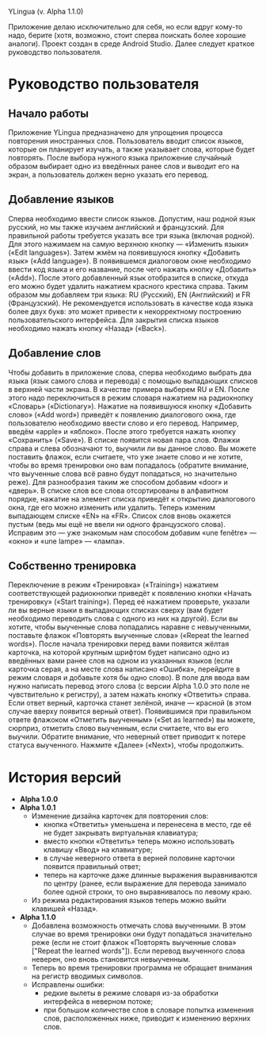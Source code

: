 YLingua
(v. Alpha 1.1.0)

Приложение делаю исключительно для себя, но если вдруг кому-то надо, берите (хотя, возможно, стоит сперва поискать более хорошие аналоги).
Проект создан в среде Android Studio.
Далее следует краткое руководство пользователя.

# Руководство пользователя
## Начало работы
Приложение YLingua предназначено для упрощения процесса повторения иностранных слов. Пользователь вводит список языков, которые он планирует изучать, а также указывает слова, которые будет повторять. После выбора нужного языка приложение случайный образом выбирает одно из введённых ранее слов и выводит его на экран, а пользователь должен верно указать его перевод.

## Добавление языков
Сперва необходимо ввести список языков. Допустим, наш родной язык русский, но мы также изучаем английский и французский. Для правильной работы требуется указать все три языка (включая родной).
Для этого нажимаем на самую верхнюю кнопку — «Изменить языки» («Edit languages»). Затем жмём на появившуюся кнопку «Добавить язык» («Add language»). В появившемся диалоговом окне необходимо ввести код языка и его название, после чего нажать кнопку «Добавить» («Add»). После этого добавленный язык отобразится в списке, откуда его можно будет удалить нажатием красного крестика справа.
Таким образом мы добавляем три языка: RU (Русский), EN (Английский) и FR (Французский). Не рекомендуется использовать в качестве кода языка более двух букв: это может привести к некорректному построению пользовательского интерфейса.
Для закрытия списка языков необходимо нажать кнопку «Назад» («Back»).

## Добавление слов
Чтобы добавить в приложение слова, сперва необходимо выбрать два языка (язык самого слова и перевода) с помощью выпадающих списков в верхней части экрана. В качестве примера выберем RU и EN. После этого надо переключиться в режим словаря нажатием на радиокнопку «Словарь» («Dictionary»).
Нажатие на появившуюся кнопку «Добавить слово» («Add word») приведёт к появлению диалогового окна, где пользователю необходимо ввести слово и его перевод. Например, введём «apple» и «яблоко». После этого требуется нажать кнопку «Сохранить» («Save»). В списке появится новая пара слов. Флажки справа и слева обозначают то, выучили ли вы данное слово. Вы можете поставить флажок, если считаете, что уже знаете слово и не хотите, чтобы во время тренировки оно вам попадалось (обратите внимание, что выученные слова всё равно будут попадаться, но значительно реже). Для разнообразия таким же способом добавим «door» и «дверь». В списке слов все слова отсортированы в алфавитном порядке, нажатие на элемент списка приведёт к открытию диалогового окна, где его можно изменить или удалить.
Теперь изменим выпадающем списке «EN» на «FR». Список слов вновь окажется пустым (ведь мы ещё не ввели ни одного французского слова). Исправим это — уже знакомым нам способом добавим «une fenêtre» — «окно» и «une lampe» — «лампа».

## Собственно тренировка
Переключение в режим «Тренировка» («Training») нажатием соответствующей радиокнопки приведёт к появлению кнопки «Начать тренировку» («Start training»). Перед её нажатием проверьте, указали ли вы верные языки в выпадающих списках сверху (вам будет необходимо переводить слова с одного из них на другой). Если вы хотите, чтобы выученные слова попадались наравне с невыученными, поставьте флажок «Повторять выученные слова» («Repeat the learned words»). После начала тренировки перед вами появится жёлтая карточка, на которой крупным шрифтом будет написано одно из введённых вами ранее слов на одном из указанных языков (если карточка серая, а на месте слова написано «Ошибка», перейдите в режим словаря и добавьте хотя бы одно слово). В поле для ввода вам нужно написать перевод этого слова (с версии Alpha 1.0.0 это поле не чувствительно к регистру), а затем нажать кнопку «Ответить» справа. Если ответ верный, карточка станет зелёной, иначе — красной (в этом случае вверху появится верный ответ). Появившимся при правильном ответе флажоком «Отметить выученным» («Set as learned») вы можете, сюрприз, отметить слово выученным, если считаете, что вы его выучили. Обратите внимание, что неверный ответ приводит к потере статуса выученного. Нажмите «Далее» («Next»), чтобы продолжить.

# История версий
- **Alpha 1.0.0**
- **Alpha 1.0.1**
  - Изменение дизайна карточек для повторения слов:
    - кнопка «Ответить» уменьшена и перенесена в место, где её не будет закрывать виртуальная клавиатура;
	- вместо кнопки «Ответить» теперь можно использовать клавишу «Ввод» на клавиатуре;
	- в случае неверного ответа в верней половине карточки появится правильный ответ;
	- теперь на карточке даже длинные выражения выравниваются по центру (ранее, если выражение для перевода занимало более одной строки, то оно выравнивалось по левому краю.
  - Из режима редактирования языков теперь можно выйти клавишей «Назад».
- **Alpha 1.1.0**
  - Добавлена возможность отмечать слова выученными. В этом случае во время тренировки они будут попадаться значительно реже (если не стоит флажок «Повторять выученные слова» \["Repeat the learned words"]). Если перевод выученного слова неверен, оно вновь становится невыученным.
  - Теперь во время тренировки программа не обращает внимания на регистр вводимых символов.
  - Исправлены ошибки:
    - редкие вылеты в режиме словаря из-за обработки интерфейса в неверном потоке;
	- при большом количестве слов в словаре попытка изменения слов, расположенных ниже, приводит к изменению верхних слов.